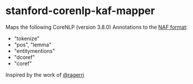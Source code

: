 # stanford-corenlp-kaf-mapper

Maps the following CoreNLP (version 3.8.0) Annotations to the [NAF format](https://github.com/newsreader/NAF):    
- "tokenize"
- "pos", "lemma"
- "entitymentions" 
- "dcoref"
- "coref"
   
Inspired by the work of [@ragerri](https://github.com/ragerri)